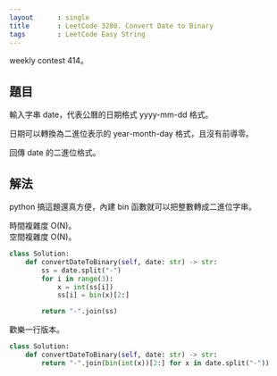 ```yaml
---
layout      : single
title       : LeetCode 3280. Convert Date to Binary
tags        : LeetCode Easy String
---
```

weekly contest 414。  

## 題目

輸入字串 date，代表公曆的日期格式 yyyy-mm-dd 格式。  

日期可以轉換為二進位表示的 year-month-day 格式，且沒有前導零。  

回傳 date 的二進位格式。  

## 解法

python 搞這題還真方便，內建 bin 函數就可以把整數轉成二進位字串。  

時間複雜度 O(N)。  
空間複雜度 O(N)。  

```python
class Solution:
    def convertDateToBinary(self, date: str) -> str:
        ss = date.split("-")
        for i in range(3):
            x = int(ss[i])
            ss[i] = bin(x)[2:]

        return "-".join(ss)
```

歡樂一行版本。  

```python
class Solution:
    def convertDateToBinary(self, date: str) -> str:
        return "-".join(bin(int(x))[2:] for x in date.split("-"))
```
